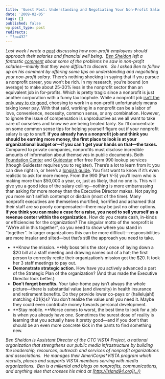 ```yaml
---
title: 'Guest Post: Understanding and Negotiating Your Non-Profit Salary'
date: '2009-02-05'
tags: []
published: false
wp:post_type: post
redirects:
- "?p=432"
---
```


_Last week I wrote a [post](http://entrylevelliving.wordpress.com/2009/01/27/financial-np-employees/) discussing how non-profit employees should approach their salaries and financial well being.  [Ben Sheldon](../) left a fantastic [comment](http://entrylevelliving.wordpress.com/2009/01/27/financial-np-employees/#comment-598) about some of the problems he saw in non-profit salaries—mainly that they were difficult to discern.  So I asked Ben to follow up on his comment by offering some tips on understanding and negotiating your non-profit salary._ There’s nothing shocking in saying that if you pursue a nonprofit career, you won’t be rich. In my research, you’re bound (on average) to make about 25-30% less in the nonprofit sector than an equivalent job in for-profits. Which is pretty tragic since a nonprofit is just another corporation with a funny tax loophole. While a nonprofit job [isn’t the only way to do good](../2007/10/alternatives-to-a-nonprofit-job/), choosing to work in a non-profit unfortunately means taking lower pay. With that said, working in a nonprofit can be a labor of love, convenience, necessity, common sense, or any combination. However, to ignore the issue of compensation is unproductive as we all want to take care of ourselves and know we are being treated fairly. So I’ll concentrate on some common sense tips for helping yourself figure out if your nonprofit salary is up to snuff. **If you already have a nonprofit job and think you should be earning more money, the first place to look is at your organizational budget or—if you can’t get your hands on that—the taxes.** Compared to private companies, nonprofits must disclose incredible amounts of information about themselves in public documents. Both [Foundation Center](http://foundationcenter.org/findfunders/990finder/) and [Guidestar](http://www.guidestar.org/) offer free Form 990 lookup services (though Guidestar requires you to register). There’s a lot to learn from it: you can dive right in, or here’s a [longish guide](http://www.npccny.org/Form_990/990.htm). You first want to know if it’s even realistic to ask for more money. From the 990 (Part V-5) you’ll learn who is making more than $50,000 a year, or, just as likely, that no one is. This will give you a good idea of the salary ceiling—nothing is more embarrassing than asking for more money than the Executive Director makes. Not paying you more isn’t selfish contempt or disdain (most of the time). Many nonprofit executives are themselves mortified, horrified and ashamed that their staff are so poorly compensated—there may be just no other options. **If you think you can make a case for a raise, you need to sell yourself as a revenue center within the organization.** How do you create cash, in-kinds or efficiencies for the organization? The singular motto of the nonprofit is “We’re all in this together”, so you need to show where you stand in “together”. In larger organizations this can be more difficult—responsibilities are more insular and silted—but that’s still the approach you need to take.
- **Know the mission. **My boss tells the story once of laying down a $20 bill at a staff meeting and drawing names out of a hat; the first person to correctly recite their organization’s mission got the $20. It took her 3 staff meetings to pay out.
- **Demonstrate strategic action.** How have you actively advanced a part of the Strategic Plan of the organization? (And thus made the Executive Director look better.)
- **Don’t forget benefits.** Your take-home pay isn’t always the whole picture—there is substantial value (and diversity) in health insurance and retirement benefits. Do they provide lower co-pays or (hallelujah!) matching 401(k)s? You don’t realize the value until you need it. Maybe they could even contribute money towards personal development.
- **Stay mobile. **Worse comes to worst, the best time to look for a job is when you already have one. Sometimes the surest dose of reality is learning that you actually have it pretty good—and if you don’t that should be an even more concrete kick in the pants to find something new.

_Ben Sheldon is Assistant Director of the CTC VISTA Project, a national organization that strengthens our public media infrastructure by building the leadership, resources, outreach and services of nonprofit organizations and associations.  He manages their AmeriCorps\*VISTA program which recruits, places and supports VISTA members serving with media organizations.  Ben is a millenial and blogs on nonprofits, communications, and anything else that crosses his mind at [http://island94.org](../)_
